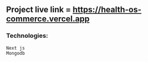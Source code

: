 ## Project live link = https://health-os-commerce.vercel.app

### Technologies:
    Next js
    Mongodb
